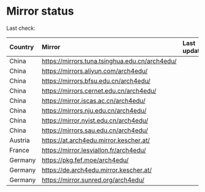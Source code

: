 <script src="./time.js"></script>
# Mirror status
Last check: <script type="text/javascript">localize(1717352702.807387);</script>

|Country|Mirror|Last update|
|:------|:-----|:----------|
|China|https://mirrors.tuna.tsinghua.edu.cn/arch4edu/|<script type="text/javascript">localize(1717310226);</script>|
|China|https://mirrors.aliyun.com/arch4edu/|<script type="text/javascript">localize(1717267460);</script>|
|China|https://mirrors.bfsu.edu.cn/arch4edu/|<script type="text/javascript">localize(1717310226);</script>|
|China|https://mirrors.cernet.edu.cn/arch4edu/|<script type="text/javascript">localize(1717310226);</script>|
|China|https://mirror.iscas.ac.cn/arch4edu/|<script type="text/javascript">localize(1717310226);</script>|
|China|https://mirrors.nju.edu.cn/arch4edu/|<script type="text/javascript">localize(1717267460);</script>|
|China|https://mirror.nyist.edu.cn/arch4edu/|<script type="text/javascript">localize(1717310226);</script>|
|China|https://mirrors.sau.edu.cn/arch4edu/|<script type="text/javascript">localize(1717310226);</script>|
|Austria|https://at.arch4edu.mirror.kescher.at/|<script type="text/javascript">localize(1717310226);</script>|
|France|https://mirror.lesviallon.fr/arch4edu/|<script type="text/javascript">localize(1717310226);</script>|
|Germany|https://pkg.fef.moe/arch4edu/|<script type="text/javascript">localize(1717310226);</script>|
|Germany|https://de.arch4edu.mirror.kescher.at/|<script type="text/javascript">localize(1717310226);</script>|
|Germany|https://mirror.sunred.org/arch4edu/|<script type="text/javascript">localize(1717310226);</script>|

<script src="./tablefilter/tablefilter.js"></script>
<script src="./table.js"></script>